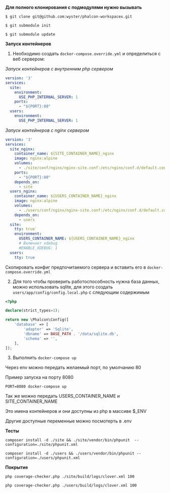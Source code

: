 **Для полного клонирования с подмодулями нужно вызывать**

`$ git clone git@github.com:wyster/phalcon-workspacex.git`

`$ git submodule init`

`$ git submodule update`

**Запуск контейнеров**

1. Необходимо создать `docker-compose.override.yml` и определиться с веб сервером:

_Запуск контейнеров с внутренним php сервером_

```yaml
version: '3'
services:
  site:
    environment:
      USE_PHP_INTERNAL_SERVER: 1
    ports:
      - "${PORT}:80"
  users:
    environment:
      USE_PHP_INTERNAL_SERVER: 1
```

_Запуск контейнеров с nginx сервером_

```yaml
version: '3'
services:
  site_nginx:
    container_name: ${SITE_CONTAINER_NAME}_nginx
    image: nginx:alpine
    volumes:
      - ./site/conf/nginx/nginx-site.conf:/etc/nginx/conf.d/default.conf
    ports:
      - "${PORT}:80"
    depends_on:
      - site
  users_nginx:
    container_name: ${USERS_CONTAINER_NAME}_nginx
    image: nginx:alpine
    volumes:
      - ./users/conf/nginx/nginx-site.conf:/etc/nginx/conf.d/default.conf
    depends_on:
      - users
  site:
    tty: true`
    environment:
      USERS_CONTAINER_NAME: ${USERS_CONTAINER_NAME}_nginx
      # Включает xdebug
      #ENABLE_XDEBUG: 1
  users:
    tty: true
```

Скопировать конфиг предпочитаемого сервера и вставить его в `docker-compose.override.yml`

2. Для того чтобы проверить работоспособность нужна база данных, можно использовать sqlite, для этого создать
`users/app/config/config.local.php` с следующим содержимым

```php
<?php

declare(strict_types=1);

return new \Phalcon\Config([
    'database' => [
        'adapter' => 'Sqlite',
        'dbname' => BASE_PATH . '/data/sqlite.db',
        'schema' => '',
    ],
]);

```
3. Выполнить `docker-compose up`

Через env можно передать желаемый порт, по умолчанию 80

Пример запуска на порту 8080

`PORT=8080 docker-compose up`

Так же можно передать USERS_CONTAINER_NAME и SITE_CONTAINER_NAME
 
Это имена контейнеров и они доступны из php в массиве $_ENV


Другие доступные переменные можно посмотерть в .env


**Тесты**

`composer install -d ./site && ./site/vendor/bin/phpunit  --configuration=./site/phpunit.xml`

`composer install -d ./users && ./users/vendor/bin/phpunit --configuration=./users/phpunit.xml`


**Покрытие**

`php coverage-checker.php ./site/build/logs/clover.xml 100`

`php coverage-checker.php ./users/build/logs/clover.xml 100`

